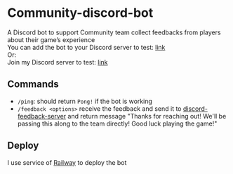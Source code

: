 # Community-discord-bot

A Discord bot to support Community team collect feedbacks from players about their game’s experience  
You can add the bot to your Discord server to test: [link](https://discord.com/api/oauth2/authorize?client_id=1183743322490142750&permissions=1084479765568&scope=bot) </br>
Or: </br> Join my Discord server to test: [link](https://discord.gg/fq7Mz6h5) 

## Commands

- `/ping`: should return `Pong!` if the bot is working
- `/feedback <options>` receive the feedback and send it to [discord-feedback-server](https://github.com/quangtruong452001/community-discord-bot) and return message "Thanks for reaching out! We'll be passing this along to the team directly! Good luck playing the game!"

## Deploy

I use service of [Railway](https://railway.app/) to deploy the bot
